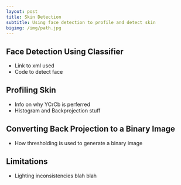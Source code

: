 ```yaml
---
layout: post
title: Skin Detection
subtitle: Using face detection to profile and detect skin
bigimg: /img/path.jpg
---
```


## Face Detection Using Classifier
- Link to xml used
- Code to detect face

## Profiling Skin
- Info on why YCrCb is perferred
- Histogram and Backprojection stuff

## Converting Back Projection to a Binary Image
- How thresholding is used to generate a binary image

## Limitations
- Lighting inconsistencies blah blah
